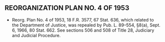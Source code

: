 ## **REORGANIZATION PLAN NO. 4 OF 1953**
* Reorg. Plan No. 4 of 1953, 18 F.R. 3577, 67 Stat. 636, which related to the Department of Justice, was repealed by Pub. L. 89–554, §8(a), Sept. 6, 1966, 80 Stat. 662. See sections 506 and 508 of Title 28, Judiciary and Judicial Procedure.